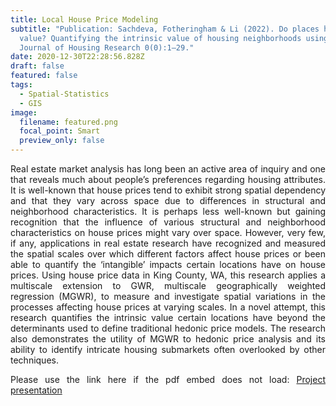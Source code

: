 ```yaml
---
title: Local House Price Modeling
subtitle: "Publication: Sachdeva, Fotheringham & Li (2022). Do places have
  value? Quantifying the intrinsic value of housing neighborhoods using MGWR.
  Journal of Housing Research 0(0):1–29."
date: 2020-12-30T22:28:56.828Z
draft: false
featured: false
tags:
  - Spatial-Statistics
  - GIS
image:
  filename: featured.png
  focal_point: Smart
  preview_only: false
---
```

<div style="text-align: justify"> Real estate market analysis has long been an active area of inquiry and one that reveals much about people’s preferences regarding housing attributes. It is well-known that house prices tend to exhibit strong spatial dependency and that they vary across space due to differences in structural and neighborhood characteristics. It is perhaps less well-known but gaining recognition that the influence of various structural and neighborhood characteristics on house prices might vary over space. However, very few, if any, applications in real estate research have recognized and measured the spatial scales over which different factors affect house prices or been able to quantify the ‘intangible’ impacts certain locations have on house prices. Using house price data in King County, WA, this research applies a multiscale extension to GWR, multiscale geographically weighted regression (MGWR), to measure and investigate spatial variations in the processes affecting house prices at varying scales. In a novel attempt, this research quantifies the intrinsic value certain locations have beyond the determinants used to define traditional hedonic price models. The research also demonstrates the utility of MGWR to hedonic price analysis and its ability to identify intricate housing submarkets often overlooked by other techniques.

<object data="../../housing_presentation.pdf" width="100%" height="800" type='application/pdf'></object>

Please use the link here if the pdf embed does not load:
[P﻿roject presentation](https://drive.google.com/file/d/1c1q7bNIf_TEom73BHNkP4Yl85bt-fEMb/view?usp=sharing)

